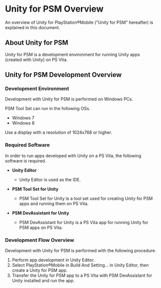 Unity for PSM Overview
===

An overview of Unity for PlayStation&#174;Mobile ("Unity for PSM" hereafter) is explained in this document.

## About Unity for PSM

Unity for PSM is a development environment for running Unity apps (created with Unity) on PS Vita.

## Unity for PSM Development Overview

### Development Environment

Development with Unity for PSM is performed on Windows PCs.

PSM Tool Set can run in the following OSs.

* Windows 7
* Windows 8

Use a display with a resolution of 1024x768 or higher.


### Required Software

In order to run apps developed with Unity on a PS Vita, the following software is required.

* **Unity Editor**
    * Unity Editor is used as the IDE.

* **PSM Tool Set for Unity**
    * PSM Tool Set for Unity is a tool set used for creating Unity for PSM apps and running them on PS Vita.

* **PSM DevAssistant for Unity**
    * PSM DevAssistant for Unity is a PS Vita app for running Unity for PSM apps on PS Vita.


### Development Flow Overview

Development with Unity for PSM is performed with the following procedure.

1. Perform app development in Unity Editor.
1. Select PlayStation&#174;Mobile in Build And Setting... in Unity Editor, then create a Unity for PSM app.
1. Transfer the Unity for PSM app to a PS Vita with PSM DevAssistant for Unity installed and run the app.

